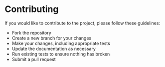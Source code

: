 # Contributing

If you would like to contribute to the project, please follow these guidelines:

- Fork the repository
- Create a new branch for your changes
- Make your changes, including appropriate tests
- Update the documentation as necessary
- Run existing tests to ensure nothing has broken
- Submit a pull request

